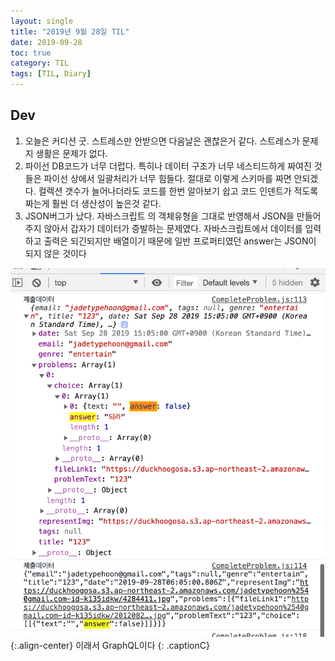 ```yaml
---
layout: single
title: "2019년 9월 28일 TIL"
date: 2019-09-28
toc: true
category: TIL
tags: [TIL, Diary]
---
```


## Dev
1. 오늘은 커디션 굿. 스트레스만 안받으면 다음날은 괜찮은거 같다. 스트레스가 문제지 생활은 문제가 없다. 
2. 파이선 DB코드가 너무 더럽다. 특히나 데이터 구조가 너무 네스티드하게 짜여진 것들은 파이선 상에서 일괄처리가 너무 힘들다. 절대로 이렇게 스키마를 짜면 안되겠다. 컬렉션 갯수가 늘어나더라도 코드를 한번 알아보기 쉽고 코드 인덴트가 적도록 짜는게 훨씬 더 생산성이 높은것 같다.
3. JSON버그가 났다. 자바스크립트 의 객체유형을 그대로 반영해서 JSON을 만들어주지 않아서 갑자기 데이터가 증발하는 문제였다. 자바스크립트에서 데이터를 입력하고 출력은 되긴되지만 배열이기 때문에 일반 프로퍼티였던 answer는 JSON이 되지 않은 것이다

![](/assets/img/1*2RxrSjxsD8wPQ1f-jdkG1A.png){:.align-center}
이래서 GraphQL이다
{: .captionC}